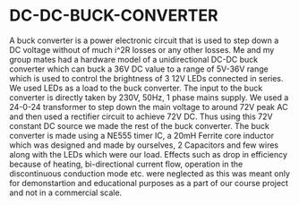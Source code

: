 # DC-DC-BUCK-CONVERTER
A buck converter is a power electronic circuit that is used to step down a DC voltage without of much i^2R losses or any other losses. 
Me and my group mates had a hardware model of a unidirectional DC-DC buck converter which can buck a 36V DC value to a range of 5V-36V range which is used to control the brightness of 3 12V LEDs connected in series. We used LEDs as a load to the buck converter. 
The input to the buck converter is directly taken by 230V, 50Hz, 1 phase mains supply. We used a 24-0-24 transformer to step down the main voltage to around 72V peak AC and then used a rectifier circuit to achieve 72V DC. Thus using this 72V constant DC source we made the rest of the buck converter. 
The buck converter is made using a NE555 timer IC, a 20mH Ferrite core inductor which was designed and made by ourselves, 2 Capacitors and few wires along with the LEDs which were our load. Effects such as drop in efficiency because of heating, bi-directional current flow, operation in the discontinuous conduction mode etc. were neglected as this was meant only for demonstartion and educational purposes as a part of our course project and not in a commercial scale. 

